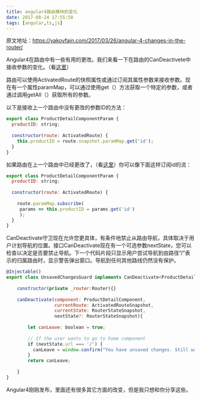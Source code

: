 ```yaml
---
title: angular4路由模块的变化
date: 2017-08-24 17:55:58
tags: [angular,ts,js]
---
```


原文地址：https://yakovfain.com/2017/03/26/angular-4-changes-in-the-router/

Angular4在路由中有一些有用的更改。我们来看一下在路由的CanDeactivete中接收参数的变化。（看<a href="https://yakovfain.com/2016/07/20/angular-2-guarding-routes/" terget="_blank">这里</a>）



路由可以使用ActivatedRoute的快照属性或通过订阅其属性参数来接收参数。现在有一个属性paramMap，可以通过使用get（）方法获取一个特定的参数，或者通过调用getAll（）获取所有的参数。

以下是接收上一个路由中没有更改的参数ID的方法：
```js
export class ProductDetailComponentParam {
  productID: string;
 
  constructor(route: ActivatedRoute) {
    this.productID = route.snapshot.paramMap.get('id');
  }
}
```


如果路由在上一个路由中已经更改了，（看<a href="https://yakovfain.com/2016/11/20/angular-2-implementing-master-detail-using-router/" target="_blank">这里</a>）你可以像下面这样订阅id的流：
```js
export class ProductDetailComponentParam {
  productID: string;
 
  constructor(route: ActivatedRoute) {
 
    route.paramMap.subscribe(
     params => this.productID = params.get('id')
     );
  }
}
```

CanDeactivate守卫现在允许您更具体，有条件地禁止从路由导航，具体取决于用户计划导航的位置。接口CanDeactivate现在有一个可选参数nextState，您可以检查以决定是否要禁止导航。下一个代码片段只显示用户尝试导航到由路径“/”表示的归属路由时，显示警告弹出窗口。导航到任何其他路线仍然没有保护。

```js
@Injectable()
export class UnsavedChangesGuard implements CanDeactivate<ProductDetailComponent>{
 
    constructor(private _router:Router){}
 
    canDeactivate(component: ProductDetailComponent, 
                  currentRoute: ActivatedRouteSnapshot,
                  currentState: RouterStateSnapshot, 
                  nextState?: RouterStateSnapshot){
 
        let canLeave: boolean = true;
 
        // If the user wants to go to home component
        if (nextState.url === '/') {
          canLeave = window.confirm("You have unsaved changes. Still want to go home?");
        }
        return canLeave;
 
    }
}
```

Angular4刚刚发布，里面还有很多其它方面的改变，但是我只想和你分享这些。

